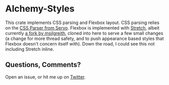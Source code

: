 # Alchemy-Styles
This crate implements CSS parsing and Flexbox layout. CSS parsing relies on the [CSS Parser from Servo](https://github.com/servo/rust-cssparser). Flexbox is implemented with [Stretch](https://github.com/vislyhq/stretch), albeit currently [a fork by msilgreith](https://github.com/msiglreith/stretch/tree/index), cloned into here to serve a few small changes (a change for more thread safety, and to push appearance based styles that Flexbox doesn't concern itself with). Down the road, I could see this not including Stretch inline.

## Questions, Comments?
Open an issue, or hit me up on [Twitter](https://twitter.com/ryanmcgrath/).
